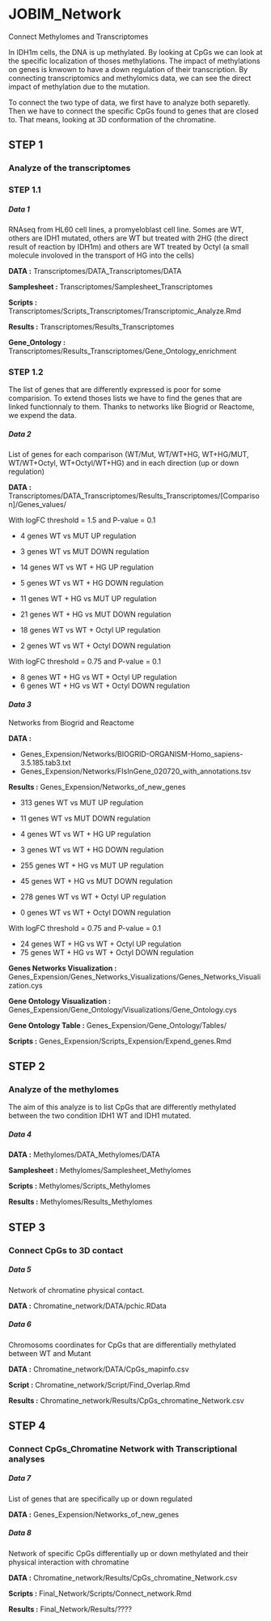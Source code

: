 # JOBIM_Network
Connect Methylomes and Transcriptomes

In IDH1m cells, the DNA is up methylated. By looking at CpGs we can look at the specific localization of thoses methylations. The impact of methylations on genes is knwown to have a down regulation of their transcription. By connecting transcriptomics and methylomics data, we can see the direct impact of methylation due to the mutation.

To connect the two type of data, we first have to analyze both separetly. Then we have to connect the specific CpGs found to genes that are closed to. That means, looking at 3D conformation of the chromatine.

## **STEP 1**

### Analyze of the transcriptomes

### **STEP 1.1**

##### *Data 1*

RNAseq from HL60 cell lines, a promyeloblast cell line. Somes are WT, others are IDH1 mutated, others are WT but treated with 2HG (the direct result of reaction by IDH1m) and others are WT treated by Octyl (a small molecule involoved in the transport of HG into the cells)

**DATA :** Transcriptomes/DATA_Transcriptomes/DATA

**Samplesheet :** Transcriptomes/Samplesheet_Transcriptomes

**Scripts :** Transcriptomes/Scripts_Transcriptomes/Transcriptomic_Analyze.Rmd

**Results :** Transcriptomes/Results_Transcriptomes

**Gene_Ontology :** Transcriptomes/Results_Transcriptomes/Gene_Ontology_enrichment

### **STEP 1.2**

The list of genes that are differently expressed is poor for some comparision. To extend thoses lists we have to find the genes that are linked functionnaly to them. Thanks to networks like Biogrid or Reactome, we expend the data.

##### *Data 2*

List of genes for each comparison (WT/Mut, WT/WT+HG, WT+HG/MUT, WT/WT+Octyl, WT+Octyl/WT+HG) and in each direction (up or down regulation)

**DATA :** Transcriptomes/DATA_Transcriptomes/Results_Transcriptomes/[Comparison]/Genes_values/

With logFC threshold = 1.5 and P-value = 0.1

- 4 genes WT vs MUT UP regulation
- 3 genes WT vs MUT DOWN regulation


- 14 genes WT vs WT + HG UP regulation
- 5 genes WT vs WT + HG DOWN regulation


- 11 genes WT + HG vs MUT UP regulation
- 21 genes WT + HG vs MUT DOWN regulation


- 18 genes WT vs WT + Octyl UP regulation
- 2 genes WT vs WT + Octyl DOWN regulation

With logFC threshold = 0.75 and P-value = 0.1

- 8 genes WT + HG vs WT + Octyl UP regulation
- 6 genes WT + HG vs WT + Octyl DOWN regulation


#### *Data 3*

Networks from Biogrid and Reactome

**DATA :**
- Genes_Expension/Networks/BIOGRID-ORGANISM-Homo_sapiens-3.5.185.tab3.txt
- Genes_Expension/Networks/FIsInGene_020720_with_annotations.tsv

**Results :** Genes_Expension/Networks_of_new_genes

- 313 genes WT vs MUT UP regulation
- 11 genes WT vs MUT DOWN regulation


- 4 genes WT vs WT + HG UP regulation
- 3 genes WT vs WT + HG DOWN regulation


- 255 genes WT + HG vs MUT UP regulation
- 45 genes WT + HG vs MUT DOWN regulation


- 278 genes WT vs WT + Octyl UP regulation
- 0 genes WT vs WT + Octyl DOWN regulation

With logFC threshold = 0.75 and P-value = 0.1

- 24 genes WT + HG vs WT + Octyl UP regulation
- 75 genes WT + HG vs WT + Octyl DOWN regulation

**Genes Networks Visualization :** Genes_Expension/Genes_Networks_Visualizations/Genes_Networks_Visualization.cys

**Gene Ontology Visualization :** Genes_Expension/Gene_Ontology/Visualizations/Gene_Ontology.cys

**Gene Ontology Table :** Genes_Expension/Gene_Ontology/Tables/

**Scripts :** Genes_Expension/Scripts_Expension/Expend_genes.Rmd

## **STEP 2**

### Analyze of the methylomes

The aim of this analyze is to list CpGs that are differently methylated between the two condition IDH1 WT and IDH1 mutated.

##### *Data 4*

**DATA :** Methylomes/DATA_Methylomes/DATA

**Samplesheet :** Methylomes/Samplesheet_Methylomes

**Scripts :** Methylomes/Scripts_Methylomes

**Results :** Methylomes/Results_Methylomes


## **STEP 3**

### Connect CpGs to 3D contact

##### *Data 5*

Network of chromatine physical contact.

**DATA :** Chromatine_network/DATA/pchic.RData

##### *Data 6*

Chromosoms coordinates for CpGs that are differentially methylated between WT and Mutant

**DATA :** Chromatine_network/DATA/CpGs_mapinfo.csv

**Script :** Chromatine_network/Script/Find_Overlap.Rmd

**Results :** Chromatine_network/Results/CpGs_chromatine_Network.csv

## **STEP 4**

### Connect CpGs_Chromatine Network with Transcriptional analyses

##### *Data 7*

List of genes that are specifically up or down regulated

**DATA :** Genes_Expension/Networks_of_new_genes

##### *Data 8*

Network of specific CpGs differentially up or down methylated and their physical interaction with chromatine

**DATA :** Chromatine_network/Results/CpGs_chromatine_Network.csv

**Scripts :** Final_Network/Scripts/Connect_network.Rmd

**Results :** Final_Network/Results/????
